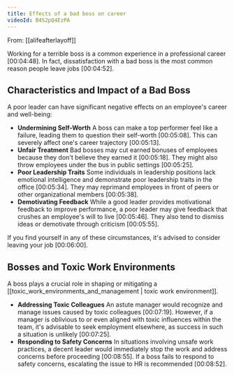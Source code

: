 ```yaml
---
title: Effects of a bad boss on career
videoId: B4S2pQ4EzPA
---
```


From: [[alifeafterlayoff]] <br/> 

Working for a terrible boss is a common experience in a professional career <a class="yt-timestamp" data-t="00:04:48">[00:04:48]</a>. In fact, dissatisfaction with a bad boss is the most common reason people leave jobs <a class="yt-timestamp" data-t="00:04:52">[00:04:52]</a>.

## Characteristics and Impact of a Bad Boss

A poor leader can have significant negative effects on an employee's career and well-being:
*   **Undermining Self-Worth** A boss can make a top performer feel like a failure, leading them to question their self-worth <a class="yt-timestamp" data-t="00:05:08">[00:05:08]</a>. This can severely affect one's career trajectory <a class="yt-timestamp" data-t="00:05:13">[00:05:13]</a>.
*   **Unfair Treatment** Bad bosses may cut earned bonuses of employees because they don't believe they earned it <a class="yt-timestamp" data-t="00:05:18">[00:05:18]</a>. They might also throw employees under the bus in public settings <a class="yt-timestamp" data-t="00:05:25">[00:05:25]</a>.
*   **Poor Leadership Traits** Some individuals in leadership positions lack emotional intelligence and demonstrate poor leadership traits in the office <a class="yt-timestamp" data-t="00:05:34">[00:05:34]</a>. They may reprimand employees in front of peers or other organizational members <a class="yt-timestamp" data-t="00:05:38">[00:05:38]</a>.
*   **Demotivating Feedback** While a good leader provides motivational feedback to improve performance, a poor leader may give feedback that crushes an employee's will to live <a class="yt-timestamp" data-t="00:05:46">[00:05:46]</a>. They also tend to dismiss ideas or demotivate through criticism <a class="yt-timestamp" data-t="00:05:55">[00:05:55]</a>.

If you find yourself in any of these circumstances, it's advised to consider leaving your job <a class="yt-timestamp" data-t="00:06:00">[00:06:00]</a>.

## Bosses and Toxic Work Environments

A boss plays a crucial role in shaping or mitigating a [[toxic_work_environments_and_management | toxic work environment]].
*   **Addressing Toxic Colleagues** An astute manager would recognize and manage issues caused by toxic colleagues <a class="yt-timestamp" data-t="00:07:19">[00:07:19]</a>. However, if a manager is oblivious to or even aligned with toxic influences within the team, it's advisable to seek employment elsewhere, as success in such a situation is unlikely <a class="yt-timestamp" data-t="00:07:25">[00:07:25]</a>.
*   **Responding to Safety Concerns** In situations involving unsafe work practices, a decent leader would immediately stop the work and address concerns before proceeding <a class="yt-timestamp" data-t="00:08:55">[00:08:55]</a>. If a boss fails to respond to safety concerns, escalating the issue to HR is recommended <a class="yt-timestamp" data-t="00:08:52">[00:08:52]</a>.
